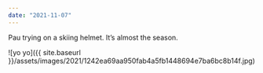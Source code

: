 ```yaml
---
date: "2021-11-07"
---
```


Pau trying on a skiing helmet. It’s almost the season.

![yo yo]({{ site.baseurl }}/assets/images/2021/1242ea69aa950fab4a5fb1448694e7ba6bc8b14f.jpg)
